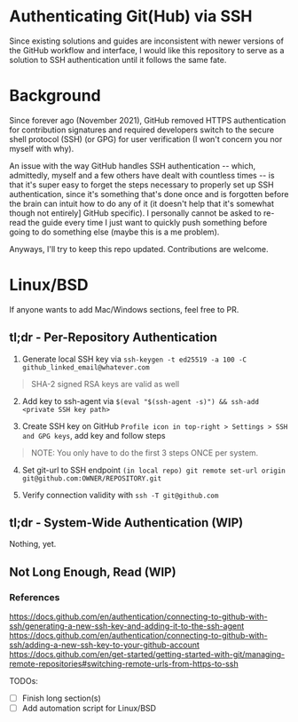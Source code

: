 # Authenticating Git(Hub) via SSH

Since existing solutions and guides are inconsistent with newer versions of the GitHub 
workflow and interface, I would like this repository to serve as a solution to SSH 
authentication until it follows the same fate.

# Background

Since forever ago (November 2021), GitHub removed HTTPS authentication for contribution
signatures and required developers switch to the secure shell protocol (SSH) (or GPG) for 
user verification (I won't concern you nor myself with why).

An issue with the way GitHub handles SSH authentication -- which, admittedly, myself and 
a few others have dealt with countless times -- is that it's super easy to forget the
steps necessary to properly set up SSH authentication, since it's something that's done 
once and is forgotten before the brain can intuit how to do any of it (it doesn't help that 
it's somewhat though not entirely] GitHub specific). I personally cannot be asked to re-read
the guide every time I just want to quickly push something before going to do something else
(maybe this is a me problem).

Anyways, I'll try to keep this repo updated. Contributions are welcome.

# Linux/BSD
If anyone wants to add Mac/Windows sections, feel free to PR.

## tl;dr - Per-Repository Authentication 
1. Generate local SSH key via `ssh-keygen -t ed25519 -a 100 -C github_linked_email@whatever.com`

[comment]: <> (`-a 100` courtesy of rynathefox)
> SHA-2 signed RSA keys are valid as well 

2. Add key to ssh-agent via `$(eval "$(ssh-agent -s)") && ssh-add <private SSH key path>`

3. Create SSH key on GitHub `Profile icon in top-right > Settings > SSH and GPG keys`, add 
key and follow steps

> NOTE: You only have to do the first 3 steps ONCE per system.

4. Set git-url to SSH endpoint 
`(in local repo) git remote set-url origin git@github.com:OWNER/REPOSITORY.git`

5. Verify connection validity with `ssh -T git@github.com`

## tl;dr - System-Wide Authentication (WIP)
Nothing, yet.

## Not Long Enough, Read (WIP)
### References
https://docs.github.com/en/authentication/connecting-to-github-with-ssh/generating-a-new-ssh-key-and-adding-it-to-the-ssh-agent
https://docs.github.com/en/authentication/connecting-to-github-with-ssh/adding-a-new-ssh-key-to-your-github-account
https://docs.github.com/en/get-started/getting-started-with-git/managing-remote-repositories#switching-remote-urls-from-https-to-ssh

TODOs:
- [ ] Finish long section(s) 
- [ ] Add automation script for Linux/BSD 
